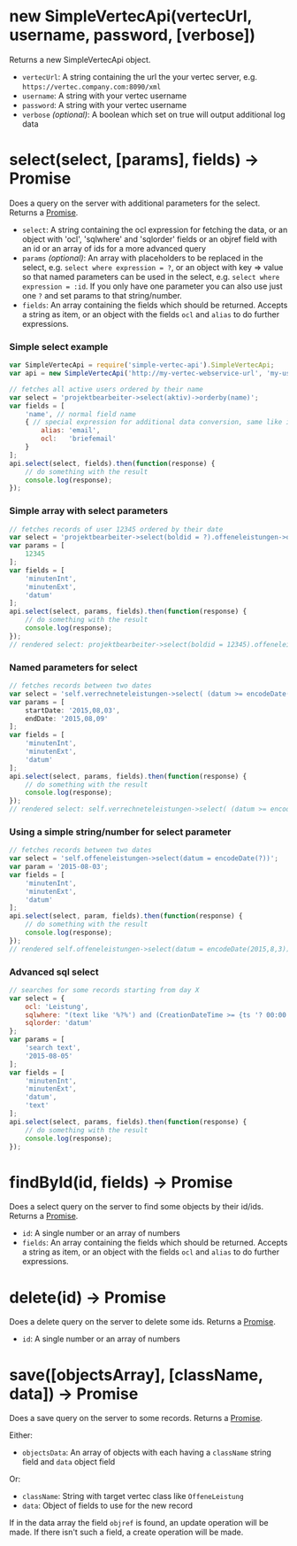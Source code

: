 # new SimpleVertecApi(vertecUrl, username, password, [verbose])

Returns a new SimpleVertecApi object.

* `vertecUrl`: A string containing the url the your vertec server, e.g. `https://vertec.company.com:8090/xml`
* `username`: A string with your vertec username
* `password`: A string with your vertec username
* `verbose` *(optional)*: A boolean which set on true will output additional log data

# select(select, [params], fields) -> Promise

Does a query on the server with additional parameters for the select. Returns a [Promise](https://github.com/petkaantonov/bluebird).

* `select`: A string containing the ocl expression for fetching the data, or an object with 'ocl', 'sqlwhere' and 'sqlorder' fields or an objref field with an id or an array of ids for a more advanced query
* `params` *(optional)*: An array with placeholders to be replaced in the select, e.g. `select where expression = ?`, or an object with key => value so that named parameters can be used in the select, e.g. `select where expression = :id`. If you only have one parameter you can also use just one `?` and set params to that string/number.
* `fields`: An array containing the fields which should be returned. Accepts a string as item, or an object with the fields `ocl` and `alias` to do further expressions.


### Simple select example

```javascript
var SimpleVertecApi = require('simple-vertec-api').SimpleVertecApi;
var api = new SimpleVertecApi('http://my-vertec-webservice-url', 'my-username', 'my-password', true);

// fetches all active users ordered by their name
var select = 'projektbearbeiter->select(aktiv)->orderby(name)';
var fields = [
    'name', // normal field name
    { // special expression for additional data conversion, same like in sql: select 'briefemail' as 'email'
        alias: 'email',
        ocl:   'briefemail'
    }
];
api.select(select, fields).then(function(response) {
    // do something with the result
    console.log(response);
});
```

### Simple array with select parameters

```javascript
// fetches records of user 12345 ordered by their date
var select = 'projektbearbeiter->select(boldid = ?).offeneleistungen->orderby(datum)';
var params = [
    12345
];
var fields = [
    'minutenInt',
    'minutenExt',
    'datum'
];
api.select(select, params, fields).then(function(response) {
    // do something with the result
    console.log(response);
});
// rendered select: projektbearbeiter->select(boldid = 12345).offeneleistungen->orderby(datum)
```

### Named parameters for select

```javascript
// fetches records between two dates
var select = 'self.verrechneteleistungen->select( (datum >= encodeDate(:startDate) and (datum <= encodeDate(:endDate)) )';
var params = [
    startDate: '2015,08,03',
    endDate: '2015,08,09'
];
var fields = [
    'minutenInt',
    'minutenExt',
    'datum'
];
api.select(select, params, fields).then(function(response) {
    // do something with the result
    console.log(response);
});
// rendered select: self.verrechneteleistungen->select( (datum >= encodeDate(2015,8,3)) and (datum <= encodeDate(2015,8,9)) )
```

### Using a simple string/number for select parameter

```javascript
// fetches records between two dates
var select = 'self.offeneleistungen->select(datum = encodeDate(?))';
var param = '2015-08-03';
var fields = [
    'minutenInt',
    'minutenExt',
    'datum'
];
api.select(select, param, fields).then(function(response) {
    // do something with the result
    console.log(response);
});
// rendered self.offeneleistungen->select(datum = encodeDate(2015,8,3))
```

### Advanced sql select

```javascript
// searches for some records starting from day X
var select = {
	ocl: 'Leistung',
	sqlwhere: "(text like '%?%') and (CreationDateTime >= {ts '? 00:00:00'})",
	sqlorder: 'datum'
};
var params = [
    'search text',
    '2015-08-05'
];
var fields = [
    'minutenInt',
    'minutenExt',
    'datum',
    'text'
];
api.select(select, params, fields).then(function(response) {
    // do something with the result
    console.log(response);
});
```


# findById(id, fields) -> Promise

Does a select query on the server to find some objects by their id/ids. Returns a [Promise](https://github.com/petkaantonov/bluebird).

* `id`: A single number or an array of numbers
* `fields`: An array containing the fields which should be returned. Accepts a string as item, or an object with the fields `ocl` and `alias` to do further expressions.

# delete(id) -> Promise

Does a delete query on the server to delete some ids. Returns a [Promise](https://github.com/petkaantonov/bluebird).

* `id`: A single number or an array of numbers

# save([objectsArray], [className, data]) -> Promise

Does a save query on the server to some records. Returns a [Promise](https://github.com/petkaantonov/bluebird).

Either:

* `objectsData`: An array of objects with each having a `className` string field and `data` object field

Or:

* `className`: String with target vertec class like `OffeneLeistung`
* `data`: Object of fields to use for the new record

If in the data array the field `objref` is found, an update operation will be made. If there isn't such a field, a create operation will be made.


